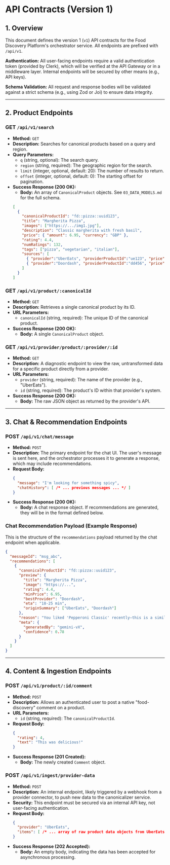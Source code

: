 # API Contracts (Version 1)

## 1. Overview

This document defines the version 1 (`v1`) API contracts for the Food Discovery Platform's orchestrator service. All endpoints are prefixed with `/api/v1`.

**Authentication:** All user-facing endpoints require a valid authentication token (provided by Clerk), which will be verified at the API Gateway or in a middleware layer. Internal endpoints will be secured by other means (e.g., API keys).

**Schema Validation:** All request and response bodies will be validated against a strict schema (e.g., using Zod or Joi) to ensure data integrity.

---

## 2. Product Endpoints

### GET `/api/v1/search`
-   **Method:** `GET`
-   **Description:** Searches for canonical products based on a query and region.
-   **Query Parameters:**
    -   `q` (string, optional): The search query.
    -   `region` (string, required): The geographic region for the search.
    -   `limit` (integer, optional, default: 20): The number of results to return.
    -   `offset` (integer, optional, default: 0): The starting offset for pagination.
-   **Success Response (200 OK):**
    -   **Body:** An array of `CanonicalProduct` objects. See `03_DATA_MODELS.md` for the full schema.
    ```json
    [
      {
        "canonicalProductId": "fd::pizza::uuid123",
        "title": "Margherita Pizza",
        "images": ["https://.../img1.jpg"],
        "description": "Classic margherita with fresh basil",
        "price": { "amount": 6.95, "currency": "GBP" },
        "rating": 4.4,
        "numRatings": 132,
        "tags": ["pizza", "vegetarian", "italian"],
        "sources": [
          { "provider":"UberEats", "providerProductId":"ue123", "price":7.5, "deliveryEtaMin":25, "lastFetchedAt":"2025-09-15T12:00:00Z" },
          { "provider":"Doordash", "providerProductId":"dd456", "price":6.95, "deliveryEtaMin":18, "lastFetchedAt":"2025-09-15T11:58:00Z" }
        ]
      }
    ]
    ```

### GET `/api/v1/product/:canonicalId`
-   **Method:** `GET`
-   **Description:** Retrieves a single canonical product by its ID.
-   **URL Parameters:**
    -   `canonicalId` (string, required): The unique ID of the canonical product.
-   **Success Response (200 OK):**
    -   **Body:** A single `CanonicalProduct` object.

### GET `/api/v1/provider/product/:provider/:id`
-   **Method:** `GET`
-   **Description:** A diagnostic endpoint to view the raw, untransformed data for a specific product directly from a provider.
-   **URL Parameters:**
    -   `provider` (string, required): The name of the provider (e.g., "UberEats").
    -   `id` (string, required): The product's ID within that provider's system.
-   **Success Response (200 OK):**
    -   **Body:** The raw JSON object as returned by the provider's API.

---

## 3. Chat & Recommendation Endpoints

### POST `/api/v1/chat/message`
-   **Method:** `POST`
-   **Description:** The primary endpoint for the chat UI. The user's message is sent here, and the orchestrator processes it to generate a response, which may include recommendations.
-   **Request Body:**
    ```json
    {
      "message": "I'm looking for something spicy",
      "chatHistory": [ /* ... previous messages ... */ ]
    }
    ```
-   **Success Response (200 OK):**
    -   **Body:** A chat response object. If recommendations are generated, they will be in the format defined below.

### Chat Recommendation Payload (Example Response)
This is the structure of the `recommendations` payload returned by the chat endpoint when applicable.

```json
{
  "messageId": "msg_abc",
  "recommendations": [
    {
      "canonicalProductId": "fd::pizza::uuid123",
      "preview": {
        "title": "Margherita Pizza",
        "image": "https://...",
        "rating": 4.4,
        "minPrice": 6.95,
        "bestProvider": "Doordash",
        "eta": "18-25 min",
        "originSummary": ["UberEats", "Doordash"]
      },
      "reason": "You liked 'Pepperoni Classic' recently—this is a similar, cheaper option with fast delivery.",
      "meta": {
        "generatedBy": "gemini-vX",
        "confidence": 0.78
      }
    }
  ]
}
```

---

## 4. Content & Ingestion Endpoints

### POST `/api/v1/product/:id/comment`
-   **Method:** `POST`
-   **Description:** Allows an authenticated user to post a native "food-discovery" comment on a product.
-   **URL Parameters:**
    -   `id` (string, required): The `canonicalProductId`.
-   **Request Body:**
    ```json
    {
      "rating": 4,
      "text": "This was delicious!"
    }
    ```
-   **Success Response (201 Created):**
    -   **Body:** The newly created `Comment` object.

### POST `/api/v1/ingest/provider-data`
-   **Method:** `POST`
-   **Description:** An internal endpoint, likely triggered by a webhook from a provider connector, to push new data to the canonicalizer service.
-   **Security:** This endpoint must be secured via an internal API key, not user-facing authentication.
-   **Request Body:**
    ```json
    {
      "provider": "UberEats",
      "items": [ /* ... array of raw product data objects from UberEats API ... */ ]
    }
    ```
-   **Success Response (202 Accepted):**
    -   **Body:** An empty body, indicating the data has been accepted for asynchronous processing.
